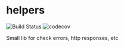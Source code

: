 # helpers
![Build Status](https://travis-ci.org/inhuman/helpers.svg?branch=master)
![codecov](https://codecov.io/gh/inhuman/helpers/branch/master/graph/badge.svg)

Small lib for check errors, http responses, etc

